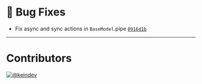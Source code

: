# :bug: Bug Fixes

- Fix async and sync actions in `BaseModel`.pipe [`0916d1b`](https://github.com/keindev/mst-tools/commit/0916d1b313ae2bf2dc33fc40b1100f7c5fc3288f)

---

# Contributors

[![@keindev](https://avatars.githubusercontent.com/u/4527292?v=4&s=40)](https://github.com/keindev)
